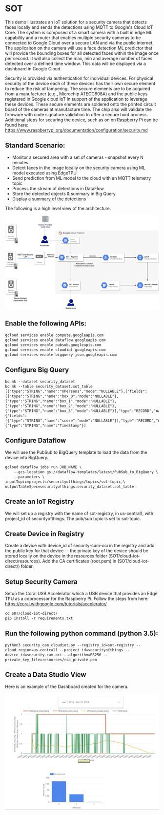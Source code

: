 # SOT

This demo illustrates an IoT solution for a security camera that detects faces locally and sends the detections using MQTT to Google's Cloud IoT Core. The system is composed of a smart camera with a built in edge ML capability and a router that enables multiple security cameras to be connected to Google Cloud over a secure LAN and via the public internet. The applicaiton on the camera will use a face detection ML predictor that will provide the bounding boxes for all detected faces within the image once per second. It will also collect the max, min and average number of faces detected over a defined time window. This data will be displayed via a dashboard in Google Cloud.

Security is provided via authentication for individual devices. For physical security of the device each of these devices has their own secure element to reduce the risk of tampering. The secure elements are to be acquired from a manufacturer (e.g., Microchip  ATECC608A) and the public keys registered in Google cloud IoT in support of the application to leverage these devices. These secure elements are soldered onto the printed circuit board of the cameras at manufacture time. The chip also will validate the firmware with code signature validation to offer a secure boot process. Additional steps for securing the device, such as on on Raspberry Pi can be found here: https://www.raspberrypi.org/documentation/configuration/security.md

## Standard Scenario:
* Monitor a secured area with a set of cameras - snapshot every N minutes
* Detect faces in the image locally on the security camera using ML model executed using EdgeTPU 
* Send prediction from ML model to the cloud with an MQTT telemetry topic
* Process the stream of detections in DataFlow
* Store the detected objects & summary in Big Query
* Display a summary of the detections 

The following is a high level view of the architecture.

![SoT Architecture](/images/SecurityOfThings.png)

## Enable the following APIs:
```
gcloud services enable compute.googleapis.com
gcloud services enable dataflow.googleapis.com
gcloud services enable pubsub.googleapis.com
gcloud services enable cloudiot.googleapis.com
gcloud services enable bigquery-json.googleapis.com
```

## Configure Big Query

```
bq mk --dataset security_dataset
bq mk --table security_dataset.sot_table [{"type":"STRING","name":"nPersons","mode":"NULLABLE"},{"fields":[{"type":"STRING","name":"box_0","mode":"NULLABLE"},{"type":"STRING","name":"box_1","mode":"NULLABLE"},{"type":"STRING","name":"box_2","mode":"NULLABLE"},{"type":"STRING","name":"box_3","mode":"NULLABLE"}],"type":"RECORD","name":"bounding_box","mode":"REPEATED"},{"fields":[{"type":"STRING","name":"score","mode":"NULLABLE"}],"type":"RECORD","name":"scores","mode":"REPEATED"},{"type":"STRING","name":"TimeStamp"}]
```

## Configure Dataflow

We will use the PubSub to BigQuery template to load the data from the device into BigQuery.

```
gcloud dataflow jobs run JOB_NAME \
    --gcs-location gs://dataflow-templates/latest/PubSub_to_BigQuery \
    --parameters \
inputTopic=projects/securityofthings/topics/sot-topic,\
outputTableSpec=securityofthings:security_dataset.sot_table
 ```

## Create an IoT Registry
We will set up a registry with the name of sot-registry, in us-central1, with project_id of securityofthings. The pub/sub topic is set to sot-topic. 

## Create Device in Registry
Create a device with device_id of security-cam-oci in the registry and add the public key for that device -- the private key of the device should be stored locally on the device in the resources folder (SOT/cloud-iot-direct/resources). Add the CA certificates (root.pem) in (SOT/cloud-iot-direct/) folder.

## Setup Security Camera
Setup the Coral USB Accelerator which a USB device that provides an Edge TPU as a coprocessor for the Raspberry Pi. Follow the steps from here: https://coral.withgoogle.com/tutorials/accelerator/

```
cd SOT/cloud-iot-direct/
pip install -r requirements.txt
```

## Run the following python command (python 3.5): 

```
python3 security_cam_cloudiot.py --registry_id=sot-registry --cloud_region=us-central1 --project_id=securityofthings --device_id=security-cam-oci --algorithm=RS256 --private_key_file=resources/rsa_private.pem 
```
## Create a Data Studio View 

Here is an example of the Dashboard created for the camera.

![SoT Architecture](/images/DataStudioDashboard.png)

